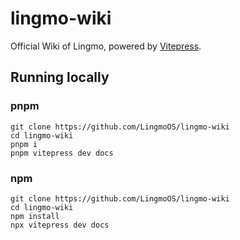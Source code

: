 # lingmo-wiki
Official Wiki of Lingmo, powered by [Vitepress](https://vitepress.dev).

## Running locally
### pnpm
```shell
git clone https://github.com/LingmoOS/lingmo-wiki
cd lingmo-wiki
pnpm i
pnpm vitepress dev docs
```
### npm
```shell
git clone https://github.com/LingmoOS/lingmo-wiki
cd lingmo-wiki
npm install
npx vitepress dev docs
```
